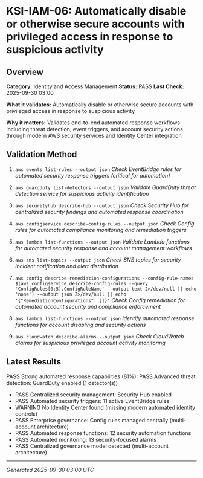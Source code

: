 # KSI-IAM-06: Automatically disable or otherwise secure accounts with privileged access in response to suspicious activity

## Overview

**Category:** Identity and Access Management
**Status:** PASS
**Last Check:** 2025-09-30 03:00

**What it validates:** Automatically disable or otherwise secure accounts with privileged access in response to suspicious activity

**Why it matters:** Validates end-to-end automated response workflows including threat detection, event triggers, and account security actions through modern AWS security services and Identity Center integration

## Validation Method

1. `aws events list-rules --output json`
   *Check EventBridge rules for automated security response triggers (critical for automation)*

2. `aws guardduty list-detectors --output json`
   *Validate GuardDuty threat detection service for suspicious activity identification*

3. `aws securityhub describe-hub --output json`
   *Check Security Hub for centralized security findings and automated response coordination*

4. `aws configservice describe-config-rules --output json`
   *Check Config rules for automated compliance monitoring and remediation triggers*

5. `aws lambda list-functions --output json`
   *Validate Lambda functions for automated security response and account management workflows*

6. `aws sns list-topics --output json`
   *Check SNS topics for security incident notification and alert distribution*

7. `aws config describe-remediation-configurations --config-rule-names $(aws configservice describe-config-rules --query 'ConfigRules[0:5].ConfigRuleName' --output text 2>/dev/null || echo 'none') --output json 2>/dev/null || echo '{"RemediationConfigurations": []}'`
   *Check Config remediation for automated account security and compliance enforcement*

8. `aws lambda list-functions --output json`
   *Identify automated response functions for account disabling and security actions*

9. `aws cloudwatch describe-alarms --output json`
   *Check CloudWatch alarms for suspicious privileged account activity monitoring*

## Latest Results

PASS Strong automated response capabilities (81%): PASS Advanced threat detection: GuardDuty enabled (1 detector(s))
- PASS Centralized security management: Security Hub enabled
- PASS Automated security triggers: 11 active EventBridge rules
- WARNING No Identity Center found (missing modern automated identity controls)
- PASS Enterprise governance: Config rules managed centrally (multi-account architecture)
- PASS Automated response functions: 12 security automation functions
- PASS Automated monitoring: 13 security-focused alarms
- PASS Centralized governance model detected (multi-account architecture)

---
*Generated 2025-09-30 03:00 UTC*